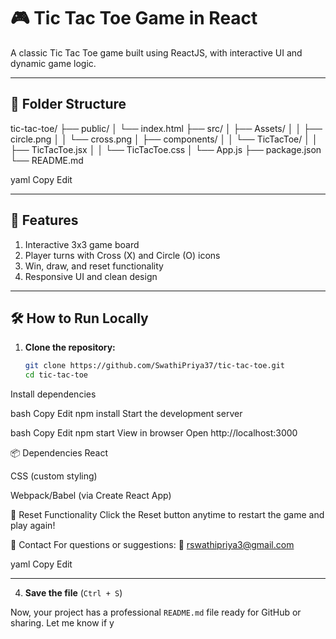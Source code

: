 # 🎮 Tic Tac Toe Game in React

A classic Tic Tac Toe game built using ReactJS, with interactive UI and dynamic game logic.

---

## 📁 Folder Structure

tic-tac-toe/
├── public/
│ └── index.html
├── src/
│ ├── Assets/
│ │ ├── circle.png
│ │ └── cross.png
│ ├── components/
│ │ └── TicTacToe/
│ │ ├── TicTacToe.jsx
│ │ └── TicTacToe.css
│ └── App.js
├── package.json
└── README.md

yaml
Copy
Edit

---

## 🚀 Features

1. Interactive 3x3 game board  
2. Player turns with Cross (X) and Circle (O) icons  
3. Win, draw, and reset functionality  
4. Responsive UI and clean design  

---

## 🛠️ How to Run Locally

1. **Clone the repository:**
   ```bash
   git clone https://github.com/SwathiPriya37/tic-tac-toe.git
   cd tic-tac-toe
Install dependencies

bash
Copy
Edit
npm install
Start the development server

bash
Copy
Edit
npm start
View in browser
Open http://localhost:3000

📦 Dependencies
React

CSS (custom styling)

Webpack/Babel (via Create React App)

🔁 Reset Functionality
Click the Reset button anytime to restart the game and play again!

📧 Contact
For questions or suggestions:
📩 rswathipriya3@gmail.com

yaml
Copy
Edit

---

4. **Save the file** (`Ctrl + S`)

Now, your project has a professional `README.md` file ready for GitHub or sharing. Let me know if y